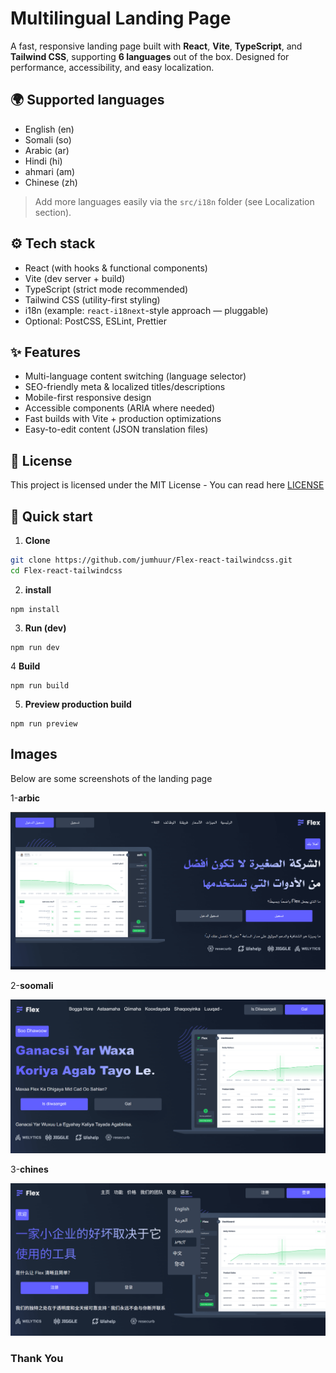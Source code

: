 # Multilingual Landing Page

A fast, responsive landing page built with **React**, **Vite**, **TypeScript**, and **Tailwind CSS**, supporting **6 languages** out of the box. Designed for performance, accessibility, and easy localization.

## 🌍 Supported languages

- English (en)
- Somali (so)
- Arabic (ar)
- Hindi (hi)
- ahmari (am)
- Chinese (zh)

> Add more languages easily via the `src/i18n` folder (see Localization section).

## ⚙️ Tech stack

- React (with hooks & functional components)
- Vite (dev server + build)
- TypeScript (strict mode recommended)
- Tailwind CSS (utility-first styling)
- i18n (example: `react-i18next`-style approach — pluggable)
- Optional: PostCSS, ESLint, Prettier

## ✨ Features

- Multi-language content switching (language selector)
- SEO-friendly meta & localized titles/descriptions
- Mobile-first responsive design
- Accessible components (ARIA where needed)
- Fast builds with Vite + production optimizations
- Easy-to-edit content (JSON translation files)

## 📜 License

This project is licensed under the MIT License - You can read here [LICENSE](https://github.com/jumhuur/Flex-react-tailwindcss/blob/main/LICENSE)

## 🚀 Quick start

1. **Clone**

```bash
git clone https://github.com/jumhuur/Flex-react-tailwindcss.git
cd Flex-react-tailwindcss
```

2. **install**

```
npm install
```

3. **Run (dev)**

```
npm run dev
```

4 **Build**

```
npm run build
```

5. **Preview production build**

```
npm run preview

```

## Images

Below are some screenshots of the landing page

1-**arbic**

![ar](/public/Images/Screen_shoots/ar.png)

2-**soomali**

![so](/public/Images/Screen_shoots/so.png)

3-**chines**

![ar](/public/Images/Screen_shoots/zh.png)

### **Thank You**
